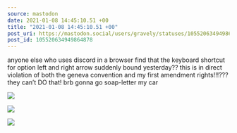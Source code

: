 ```yaml
---
source: mastodon
date: 2021-01-08 14:45:10.51 +00
title: "2021-01-08 14:45:10.51 +00"
post_uri: https://mastodon.social/users/gravely/statuses/105520634949864878
post_id: 105520634949864878
---
```

anyone else who uses discord in a browser find that the keyboard shortcut for option left and right arrow suddenly bound yesterday?? this is in direct violation of both the geneva convention and my first amendment rights!!!??? they can’t DO that! brb gonna go soap-letter my car


![](/images/105520634747820378.jpg)

![](/images/105520634838024479.jpg)

![](/images/105520634916275128.png)

